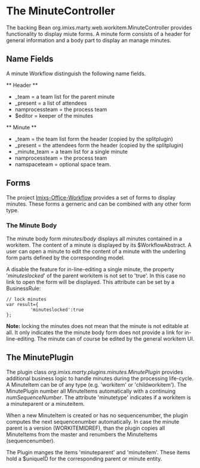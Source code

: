 # The MinuteController

The backing Bean org.imixs.marty.web.workitem.MinuteController provides functionality to display miute forms.
A minute form consists of a header for general information and a body part to display an manage minutes. 
 

## Name Fields

A minute Workflow distinguish the following name fields. 

** Header **

 * \_team = a team list for the parent minute
 * \_present = a list of attendees   
 * namprocessteam = the process team
 * $editor = keeper of the minutes
 

** Minute **

 * \_team = the team list form the header (copied by the splitplugin)
 * \_present = the  attendees form the header (copied by the splitplugin)
 * \_minute\_team = a team list for a single minute
 * namprocessteam = the process team
 * namspaceteam = optional space team.


## Forms

The project [Imixs-Office-Workflow](http://www.office-workflow.de) provides a set of forms to display minutes. 
These forms a gerneric and can be combined with any other form type. 


### The Minute Body
The minute body form _minutes/body_ displays all minutes contained in a workitem. The content of a minute is displayed by its $WorkflowAbstract. 
A user can open a minute to edit the content of a minute with the underling form parts defined by the corresponding model.  

A disable the feature for in-line-editing a single minute, the property '_minuteslocked_' of the parent workitem is not set to 'true'. In this case  no link to open the form will be displayed. 
This attribute can be set by a BusinessRule:


	// lock minutes
	var result={
	         'minuteslocked':true
	}; 

**Note:** locking the minutes does not mean that the minute is not editable at all. It only indicates the the minute body form does not provide 
a link for in-line-editing. The minute can of course be edited by the general workitem UI.  

 
## The MinutePlugin
 
The plugin class  _org.imixs.marty.plugins.minutes.MinutePlugin_ provides additional business logic to handle minutes during 
the processing life-cycle.
A MinuteItem can be of any type (e.g. 'workitem' or 'childworkitem'). The MinutePlugin number all MinuteItems automatically with a continuing
_numSequenceNumber_. The attribute 'minutetype' indicates if a workitem is a minuteparent or a minuteitem.

When a new MinuteItem is created or has no sequencenumber, the plugin computes the next sequencenumber automatically.
In case the minute parent is a version (WORKITEMIDREF), than the plugin copies all MinuteItems from the master and renumbers the MinuteItems
 (sequencenumber). 
 
The Plugin manges the items 'minuteparent' and 'minuteitem'. These items hold a $uniqueID for the corresponding parent
or minute entity. 
  